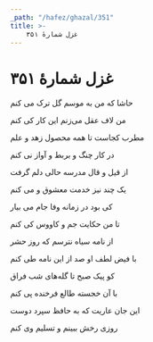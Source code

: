 ```yaml
---
_path: "/hafez/ghazal/351"
title: >-
    غزل شمارهٔ ۳۵۱
---
```

# غزل شمارهٔ ۳۵۱

<div class="b" id="bn1"><div class="m1"><p>حاشا که من به موسم گل ترک می کنم</p></div>
<div class="m2"><p>من لاف عقل می‌زنم این کار کی کنم</p></div></div>
<div class="b" id="bn2"><div class="m1"><p>مطرب کجاست تا همه محصول زهد و علم</p></div>
<div class="m2"><p>در کار چنگ و بربط و آواز نی کنم</p></div></div>
<div class="b" id="bn3"><div class="m1"><p>از قیل و قال مدرسه حالی دلم گرفت</p></div>
<div class="m2"><p>یک چند نیز خدمت معشوق و می کنم</p></div></div>
<div class="b" id="bn4"><div class="m1"><p>کی بود در زمانه وفا جام می بیار</p></div>
<div class="m2"><p>تا من حکایت جم و کاووس کی کنم</p></div></div>
<div class="b" id="bn5"><div class="m1"><p>از نامه سیاه نترسم که روز حشر</p></div>
<div class="m2"><p>با فیض لطف او صد از این نامه طی کنم</p></div></div>
<div class="b" id="bn6"><div class="m1"><p>کو پیک صبح تا گله‌های شب فراق</p></div>
<div class="m2"><p>با آن خجسته طالع فرخنده پی کنم</p></div></div>
<div class="b" id="bn7"><div class="m1"><p>این جان عاریت که به حافظ سپرد دوست</p></div>
<div class="m2"><p>روزی رخش ببینم و تسلیم وی کنم</p></div></div>
